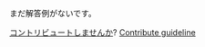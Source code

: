 
まだ解答例がないです。

[コントリビュートしませんか](https://github.com/BFEdev/BFE.dev-solutions/blob/main/problem/most-frequently-occurring-character_ja.md)?  [Contribute guideline](https://github.com/BFEdev/BFE.dev-solutions#how-to-contribute)

